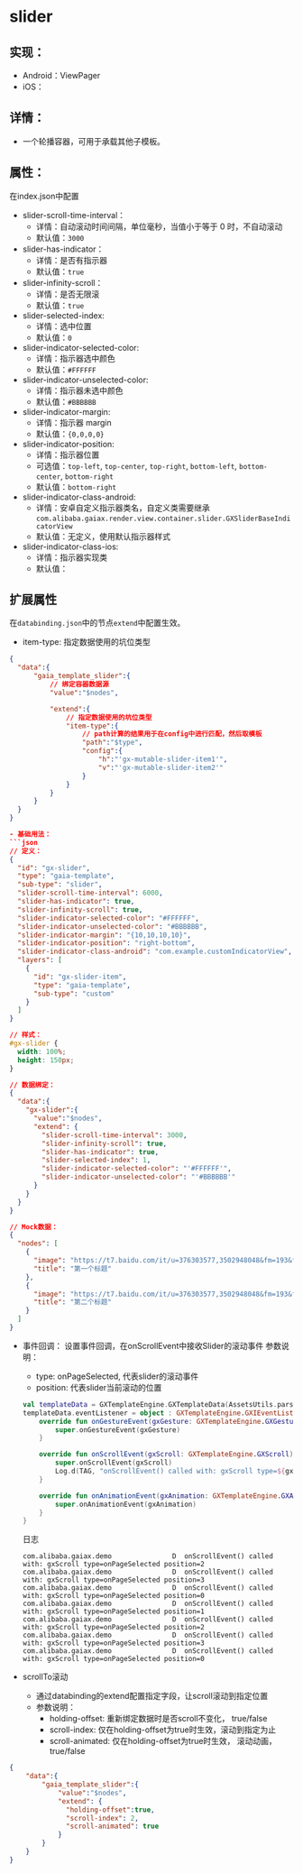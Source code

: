 # slider

## 实现：
- Android：ViewPager
- iOS：

## 详情：
- 一个轮播容器，可用于承载其他子模板。

## 属性：
 
 在index.json中配置

- slider-scroll-time-interval：
  - 详情：自动滚动时间间隔，单位毫秒，当值小于等于 0 时，不自动滚动
  - 默认值：`3000`
- slider-has-indicator：
  - 详情：是否有指示器
  - 默认值：`true`
- slider-infinity-scroll：
  - 详情：是否无限滚
  - 默认值：`true`
- slider-selected-index:
  - 详情：选中位置
  - 默认值：`0`
- slider-indicator-selected-color:
  - 详情：指示器选中颜色
  - 默认值：`#FFFFFF`
- slider-indicator-unselected-color:
  - 详情：指示器未选中颜色
  - 默认值：`#BBBBBB`
- slider-indicator-margin:
  - 详情：指示器 margin
  - 默认值：`{0,0,0,0}`
- slider-indicator-position:
  - 详情：指示器位置
  - 可选值：`top-left`, `top-center`, `top-right`, `bottom-left`, `bottom-center`, `bottom-right`
  - 默认值：`bottom-right`
- slider-indicator-class-android:
  - 详情：安卓自定义指示器类名，自定义类需要继承 `com.alibaba.gaiax.render.view.container.slider.GXSliderBaseIndicatorView`
  - 默认值：无定义，使用默认指示器样式
- slider-indicator-class-ios:
  - 详情：指示器实现类
  - 默认值：

## 扩展属性

在`databinding.json`中的节点`extend`中配置生效。


  - item-type: 指定数据使用的坑位类型
  ```json
  {
    "data":{
        "gaia_template_slider":{
            // 绑定容器数据源
            "value":"$nodes",

            "extend":{
                // 指定数据使用的坑位类型
                "item-type":{
                    // path计算的结果用于在config中进行匹配，然后取模板
                    "path":"$type",
                    "config":{
                        "h":"'gx-mutable-slider-item1'",
                        "v":"'gx-mutable-slider-item2'"
                    }
                }
            }
        }
    }
  }

- 基础用法：
  ```json
  // 定义：
  {
    "id": "gx-slider",
    "type": "gaia-template",
    "sub-type": "slider",
    "slider-scroll-time-interval": 6000,
    "slider-has-indicator": true,
    "slider-infinity-scroll": true,
    "slider-indicator-selected-color": "#FFFFFF",
    "slider-indicator-unselected-color": "#BBBBBB",
    "slider-indicator-margin": "{10,10,10,10}",
    "slider-indicator-position": "right-bottom",
    "slider-indicator-class-android": "com.example.customIndicatorView",
    "layers": [
      {
        "id": "gx-slider-item",
        "type": "gaia-template",
        "sub-type": "custom"
      }
    ]
  }
  ```
  ```css
  // 样式：
  #gx-slider {
    width: 100%;
    height: 150px;
  }
  ```
  ```json
  // 数据绑定：
  {
    "data":{
      "gx-slider":{
        "value":"$nodes",
        "extend": {
          "slider-scroll-time-interval": 3000,
          "slider-infinity-scroll": true,
          "slider-has-indicator": true,
          "slider-selected-index": 1,
          "slider-indicator-selected-color": "'#FFFFFF'",
          "slider-indicator-unselected-color": "'#BBBBBB'"
        }
      }
    }
  }
  ```
  ```json
  // Mock数据：
  {
    "nodes": [
      {
        "image": "https://t7.baidu.com/it/u=376303577,3502948048&fm=193&f=GIF",
        "title": "第一个标题"
      },
      {
        "image": "https://t7.baidu.com/it/u=376303577,3502948048&fm=193&f=GIF",
        "title": "第二个标题"
      }
    ]
  }
  ```
- 事件回调：
  设置事件回调，在onScrollEvent中接收Slider的滚动事件
  参数说明：
    - type: onPageSelected, 代表slider的滚动事件
    - position: 代表slider当前滚动的位置
  ```kotlin
  val templateData = GXTemplateEngine.GXTemplateData(AssetsUtils.parseAssets(activity, "assets_data_source/data/gx-slider-multi-type-data.json"))
  templateData.eventListener = object : GXTemplateEngine.GXIEventListener {
      override fun onGestureEvent(gxGesture: GXTemplateEngine.GXGesture) {
          super.onGestureEvent(gxGesture)
      }

      override fun onScrollEvent(gxScroll: GXTemplateEngine.GXScroll) {
          super.onScrollEvent(gxScroll)
          Log.d(TAG, "onScrollEvent() called with: gxScroll type=${gxScroll.type} position=${gxScroll.position}")
      }

      override fun onAnimationEvent(gxAnimation: GXTemplateEngine.GXAnimation) {
          super.onAnimationEvent(gxAnimation)
      }
  }
  ```

  日志
  ```text
  com.alibaba.gaiax.demo               D  onScrollEvent() called with: gxScroll type=onPageSelected position=2
  com.alibaba.gaiax.demo               D  onScrollEvent() called with: gxScroll type=onPageSelected position=3
  com.alibaba.gaiax.demo               D  onScrollEvent() called with: gxScroll type=onPageSelected position=0
  com.alibaba.gaiax.demo               D  onScrollEvent() called with: gxScroll type=onPageSelected position=1
  com.alibaba.gaiax.demo               D  onScrollEvent() called with: gxScroll type=onPageSelected position=2
  com.alibaba.gaiax.demo               D  onScrollEvent() called with: gxScroll type=onPageSelected position=3
  com.alibaba.gaiax.demo               D  onScrollEvent() called with: gxScroll type=onPageSelected position=0
  ```


- scrollTo滚动
  - 通过databinding的extend配置指定字段，让scroll滚动到指定位置
  - 参数说明：
    - holding-offset: 重新绑定数据时是否scroll不变化， true/false
    - scroll-index: 仅在holding-offset为true时生效，滚动到指定为止
    - scroll-animated: 仅在holding-offset为true时生效， 滚动动画，true/false

```json
{
    "data":{
        "gaia_template_slider":{
            "value":"$nodes",
            "extend": {
              "holding-offset":true,
              "scroll-index": 2,
              "scroll-animated": true
            }
        }
    }
}
```